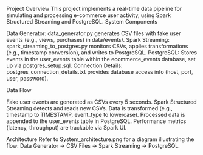Project Overview
This project implements a real-time data pipeline for simulating and processing e-commerce user activity, using Spark Structured Streaming and PostgreSQL.
System Components

Data Generator: data_generator.py generates CSV files with fake user events (e.g., views, purchases) in data/events/.
Spark Streaming: spark_streaming_to_postgres.py monitors CSVs, applies transformations (e.g., timestamp conversion), and writes to PostgreSQL.
PostgreSQL: Stores events in the user_events table within the ecommerce_events database, set up via postgres_setup.sql.
Connection Details: postgres_connection_details.txt provides database access info (host, port, user, password).

Data Flow

Fake user events are generated as CSVs every 5 seconds.
Spark Structured Streaming detects and reads new CSVs.
Data is transformed (e.g., timestamp to TIMESTAMP, event_type to lowercase).
Processed data is appended to the user_events table in PostgreSQL.
Performance metrics (latency, throughput) are trackable via Spark UI.

Architecture
Refer to System_architecture.png for a diagram illustrating the flow: Data Generator → CSV Files → Spark Streaming → PostgreSQL.
